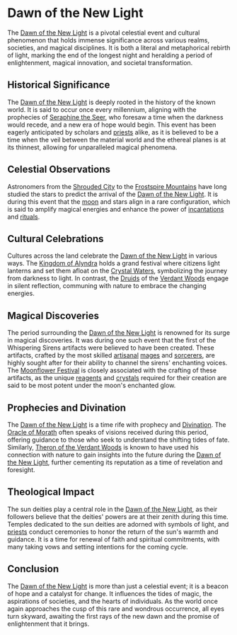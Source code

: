 # Dawn of the New Light

The [Dawn of the New Light](Dawn%20of%20the%20New%20Light.md) is a pivotal celestial event and cultural phenomenon that holds immense significance across various realms, societies, and magical disciplines. It is both a literal and metaphorical rebirth of light, marking the end of the longest night and heralding a period of enlightenment, magical innovation, and societal transformation.

## Historical Significance

The [Dawn of the New Light](Dawn%20of%20the%20New%20Light.md) is deeply rooted in the history of the known world. It is said to occur once every millennium, aligning with the prophecies of [Seraphine the Seer](Seraphine%20the%20Seer.md), who foresaw a time when the darkness would recede, and a new era of hope would begin. This event has been eagerly anticipated by scholars and [priests](priests.md) alike, as it is believed to be a time when the veil between the material world and the ethereal planes is at its thinnest, allowing for unparalleled magical phenomena.

## Celestial Observations

Astronomers from the [Shrouded City](Shrouded%20City.md) to the [Frostspire Mountains](Frostspire%20Mountains.md) have long studied the stars to predict the arrival of the [Dawn of the New Light](Dawn%20of%20the%20New%20Light.md). It is during this event that the [moon](moon.md) and stars align in a rare configuration, which is said to amplify magical energies and enhance the power of [incantations](incantations.md) and [rituals](Rituals.md).

## Cultural Celebrations

Cultures across the land celebrate the [Dawn of the New Light](Dawn%20of%20the%20New%20Light.md) in various ways. The [Kingdom of Alyndra](Kingdom%20of%20Alyndra.md) holds a grand festival where citizens light lanterns and set them afloat on the [Crystal Waters](Crystal%20Waters.md), symbolizing the journey from darkness to light. In contrast, the [Druids](Druids.md) of the [Verdant Woods](Verdant%20Woods.md) engage in silent reflection, communing with nature to embrace the changing energies.

## Magical Discoveries

The period surrounding the [Dawn of the New Light](Dawn%20of%20the%20New%20Light.md) is renowned for its surge in magical discoveries. It was during one such event that the first of the Whispering Sirens artifacts were believed to have been created. These artifacts, crafted by the most skilled [artisanal](Artisans.md) [mages](mages.md) and [sorcerers](sorcerers.md), are highly sought after for their ability to channel the sirens' enchanting voices. The [Moonflower Festival](Moonflower%20Festival.md) is closely associated with the crafting of these artifacts, as the unique [reagents](reagents.md) and [crystals](crystals.md) required for their creation are said to be most potent under the moon's enchanted glow.

## Prophecies and Divination

The [Dawn of the New Light](Dawn%20of%20the%20New%20Light.md) is a time rife with prophecy and [Divination](Divination.md). The [Oracle of Morath](Oracle%20of%20Morath.md) often speaks of visions received during this period, offering guidance to those who seek to understand the shifting tides of fate. Similarly, [Theron of the Verdant Woods](Theron%20of%20the%20Verdant%20Woods.md) is known to have used his connection with nature to gain insights into the future during the [Dawn of the New Light](Dawn%20of%20the%20New%20Light.md), further cementing its reputation as a time of revelation and foresight.

## Theological Impact

The sun deities play a central role in the [Dawn of the New Light](Dawn%20of%20the%20New%20Light.md), as their followers believe that the deities' powers are at their zenith during this time. Temples dedicated to the sun deities are adorned with symbols of light, and [priests](priests.md) conduct ceremonies to honor the return of the sun's warmth and guidance. It is a time for renewal of faith and spiritual commitments, with many taking vows and setting intentions for the coming cycle.

## Conclusion

The [Dawn of the New Light](Dawn%20of%20the%20New%20Light.md) is more than just a celestial event; it is a beacon of hope and a catalyst for change. It influences the tides of magic, the aspirations of societies, and the hearts of individuals. As the world once again approaches the cusp of this rare and wondrous occurrence, all eyes turn skyward, awaiting the first rays of the new dawn and the promise of enlightenment that it brings.
